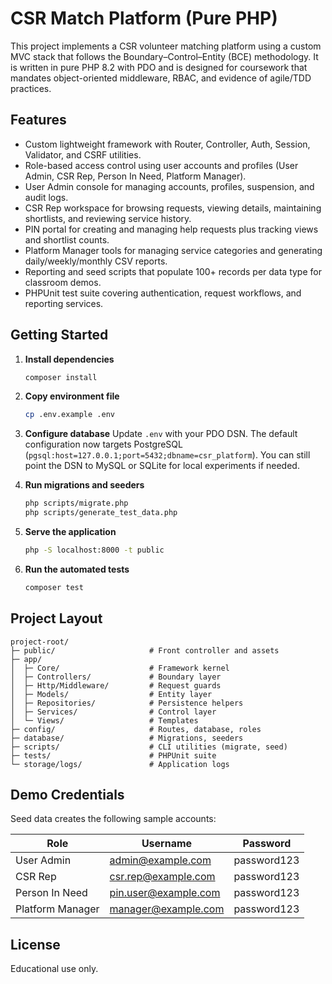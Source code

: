# CSR Match Platform (Pure PHP)

This project implements a CSR volunteer matching platform using a custom MVC stack that follows the Boundary–Control–Entity (BCE) methodology. It is written in pure PHP 8.2 with PDO and is designed for coursework that mandates object-oriented middleware, RBAC, and evidence of agile/TDD practices.

## Features

- Custom lightweight framework with Router, Controller, Auth, Session, Validator, and CSRF utilities.
- Role-based access control using user accounts and profiles (User Admin, CSR Rep, Person In Need, Platform Manager).
- User Admin console for managing accounts, profiles, suspension, and audit logs.
- CSR Rep workspace for browsing requests, viewing details, maintaining shortlists, and reviewing service history.
- PIN portal for creating and managing help requests plus tracking views and shortlist counts.
- Platform Manager tools for managing service categories and generating daily/weekly/monthly CSV reports.
- Reporting and seed scripts that populate 100+ records per data type for classroom demos.
- PHPUnit test suite covering authentication, request workflows, and reporting services.

## Getting Started

1. **Install dependencies**
   ```bash
   composer install
   ```
2. **Copy environment file**
   ```bash
   cp .env.example .env
   ```
3. **Configure database**
   Update `.env` with your PDO DSN. The default configuration now targets PostgreSQL (`pgsql:host=127.0.0.1;port=5432;dbname=csr_platform`). You can still point the DSN to MySQL or SQLite for local experiments if needed.

4. **Run migrations and seeders**
   ```bash
   php scripts/migrate.php
   php scripts/generate_test_data.php
   ```

5. **Serve the application**
   ```bash
   php -S localhost:8000 -t public
   ```

6. **Run the automated tests**
   ```bash
   composer test
   ```

## Project Layout

```
project-root/
├─ public/                     # Front controller and assets
├─ app/
│  ├─ Core/                    # Framework kernel
│  ├─ Controllers/             # Boundary layer
│  ├─ Http/Middleware/         # Request guards
│  ├─ Models/                  # Entity layer
│  ├─ Repositories/            # Persistence helpers
│  ├─ Services/                # Control layer
│  └─ Views/                   # Templates
├─ config/                     # Routes, database, roles
├─ database/                   # Migrations, seeders
├─ scripts/                    # CLI utilities (migrate, seed)
├─ tests/                      # PHPUnit suite
└─ storage/logs/               # Application logs
```

## Demo Credentials

Seed data creates the following sample accounts:

| Role | Username | Password |
| ---- | -------- | -------- |
| User Admin | admin@example.com | password123 |
| CSR Rep | csr.rep@example.com | password123 |
| Person In Need | pin.user@example.com | password123 |
| Platform Manager | manager@example.com | password123 |

## License

Educational use only.

